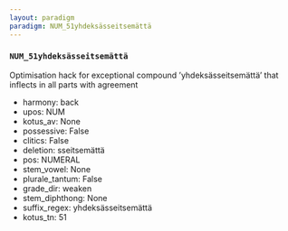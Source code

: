 ```yaml
---
layout: paradigm
paradigm: NUM_51yhdeksässeitsemättä
---
```

### ` NUM_51yhdeksässeitsemättä `

Optimisation hack for exceptional compound ’yhdeksässeitsemättä’ that inflects in all parts with agreement
* harmony: back
* upos: NUM
* kotus_av: None
* possessive: False
* clitics: False
* deletion: sseitsemättä
* pos: NUMERAL
* stem_vowel: None
* plurale_tantum: False
* grade_dir: weaken
* stem_diphthong: None
* suffix_regex: yhdeksässeitsemättä
* kotus_tn: 51
